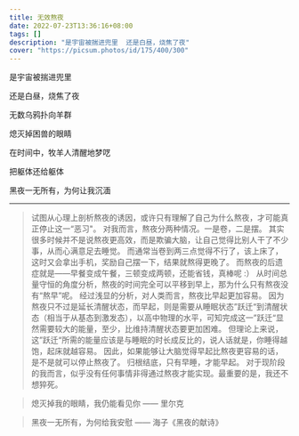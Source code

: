 ```yaml
---
title: 无效熬夜
date: 2022-07-23T13:36:16+08:00
tags: []
description: "是宇宙被揣进兜里  还是白昼，烧焦了夜"
cover: "https://picsum.photos/id/175/400/300"
---
```



是宇宙被揣进兜里

还是白昼，烧焦了夜

无数乌鸦扑向羊群

熄灭掉困兽的眼睛

在时间中，牧羊人清醒地梦呓

把躯体还给躯体

黑夜一无所有，为何让我沉湎


---


> 试图从心理上剖析熬夜的诱因，或许只有理解了自己为什么熬夜，才可能真正停止这一“恶习"。
> 对我而言，熬夜分两种情况。一是卷，二是摆。
> 其实很多时候并不是说熬夜更高效，而是欺骗大脑，让自己觉得比别人干了不少事，从而心满意足去睡觉。
> 而通常当卷到两三点觉得不行了，该上床了，这时又会拿出手机，奖励自己摆一下，结果就熬得更晚了。
> 而熬夜的后遗症就是——早餐变成午餐，三顿变成两顿，还能省钱，真棒呢 :）
> 从时间总量守恒的角度分析，熬夜的时间完全可以平移到早上，那为什么只有熬夜没有“熬早”呢。
> 经过浅显的分析，对人类而言，熬夜比早起更加容易。
> 因为熬夜只不过是延长清醒状态，而早起，则是需要从睡眠状态”跃迁“到清醒状态（相当于从基态到激发态），以高中物理的水平，可知完成这一”跃迁“显然需要较大的能量，至少，比维持清醒状态要更加困难。
> 但理论上来说，这”跃迁“所需的能量应该是与睡眠的时长成反比的，说人话就是，你睡得越饱，起床就越容易。
> 因此，如果能够让大脑觉得早起比熬夜更容易的话，是不是就可以停止熬夜了。
> 归根结底，只有早睡，才能早起。
> 对于现阶段的我而言，似乎没有任何事情非得通过熬夜才能实现。最重要的是，我还不想猝死。


> 熄灭掉我的眼睛，我仍能看见你
> 									 —— 里尔克

> 黑夜一无所有，为何给我安慰
> 									 ——  海子《黑夜的献诗》
